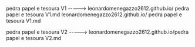 pedra papel e tesoura V1 -----> leonardomenegazzo2612.github.io/ pedra papel e tesoura V1.md
                                leonardomenegazzo2612.github.io/ pedra papel e tesoura V1.md


pedra papel e tesoura V2 -----> leonardomenegazzo2612.github.io/pedra papel e tesoura V2.md
